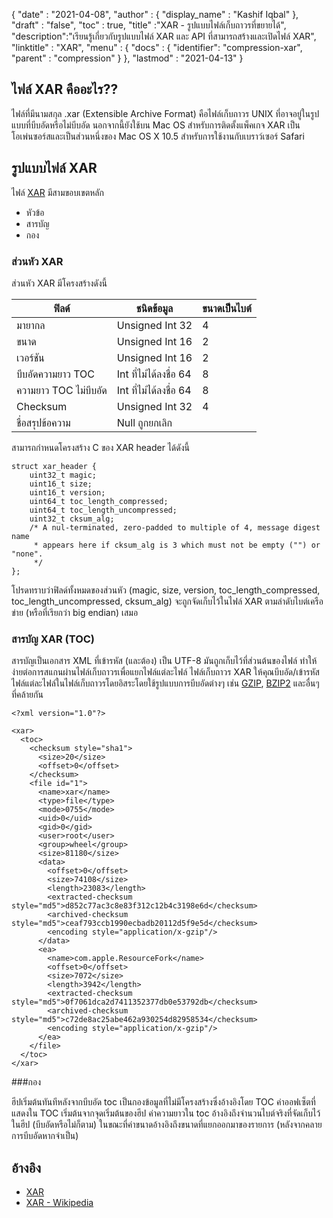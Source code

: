 {
  "date" : "2021-04-08",
  "author" : {
    "display_name" : "Kashif Iqbal"
},
  "draft" : "false",
  "toc" : true,
  "title" :"XAR - รูปแบบไฟล์เก็บถาวรที่ขยายได้",
  "description":"เรียนรู้เกี่ยวกับรูปแบบไฟล์ XAR และ API ที่สามารถสร้างและเปิดไฟล์ XAR",
  "linktitle" : "XAR",
  "menu" : {
    "docs" : {
    "identifier": "compression-xar",
      "parent" : "compression"
}
},
  "lastmod" : "2021-04-13"
}

## ไฟล์ XAR คืออะไร??

ไฟล์ที่มีนามสกุล .xar (Extensible Archive Format) คือไฟล์เก็บถาวร UNIX ที่อาจอยู่ในรูปแบบที่บีบอัดหรือไม่บีบอัด นอกจากนี้ยังใช้บน Mac OS สำหรับการติดตั้งแพ็คเกจ XAR เป็นโอเพ่นซอร์สและเป็นส่วนหนึ่งของ Mac OS X 10.5 สำหรับการใช้งานกับเบราว์เซอร์ Safari

## รูปแบบไฟล์ XAR

ไฟล์ [XAR](https://github.com/mackyle/xar/wiki/xarformat) มีสามขอบเขตหลัก

* หัวข้อ
* สารบัญ
* กอง

### ส่วนหัว XAR

ส่วนหัว XAR มีโครงสร้างดังนี้

|ฟิลด์|ชนิดข้อมูล|ขนาดเป็นไบต์|
---|---|---|
|มายากล|Unsigned Int 32|4|
|ขนาด|Unsigned Int 16|2|
|เวอร์ชัน|Unsigned Int 16|2|
|บีบอัดความยาว TOC|Int ที่ไม่ได้ลงชื่อ 64|8|
|ความยาว TOC ไม่บีบอัด|Int ที่ไม่ได้ลงชื่อ 64|8|
|Checksum|Unsigned Int 32|4|
|ชื่อสรุปข้อความ |Null ถูกยกเลิก||

สามารถกำหนดโครงสร้าง C ของ XAR header ได้ดังนี้
```
struct xar_header {
    uint32_t magic;
    uint16_t size;
    uint16_t version;
    uint64_t toc_length_compressed;
    uint64_t toc_length_uncompressed;
    uint32_t cksum_alg;
    /* A nul-terminated, zero-padded to multiple of 4, message digest name
     * appears here if cksum_alg is 3 which must not be empty ("") or "none".
     */
};
```
โปรดทราบว่าฟิลด์ทั้งหมดของส่วนหัว (magic, size, version, toc_length_compressed, toc_length_uncompressed, cksum_alg) จะถูกจัดเก็บไว้ในไฟล์ XAR ตามลำดับไบต์เครือข่าย (หรือที่เรียกว่า big endian) เสมอ

### สารบัญ XAR (TOC)

สารบัญเป็นเอกสาร XML ที่เข้ารหัส (และต้อง) เป็น UTF-8 มันถูกเก็บไว้ที่ส่วนต้นของไฟล์ ทำให้ง่ายต่อการสแกนผ่านไฟล์เก็บถาวรเพื่อแยกไฟล์แต่ละไฟล์ ไฟล์เก็บถาวร XAR ให้คุณบีบอัด/เข้ารหัสไฟล์แต่ละไฟล์ในไฟล์เก็บถาวรโดยอิสระโดยใช้รูปแบบการบีบอัดต่างๆ เช่น [GZIP](/th/compression/gz/), [BZIP2](/th/compression/bz2/) และอื่นๆ ที่คล้ายกัน

```
<?xml version="1.0"?>

<xar>
  <toc>
    <checksum style="sha1">
      <size>20</size>
      <offset>0</offset>
    </checksum>
    <file id="1">
      <name>xar</name>
      <type>file</type>
      <mode>0755</mode>
      <uid>0</uid>
      <gid>0</gid>
      <user>root</user>
      <group>wheel</group>
      <size>81180</size>
      <data>
        <offset>0</offset>
        <size>74108</size>
        <length>23083</length>
        <extracted-checksum style="md5">d852c77ac3c8e83f312c12b4c3198e6d</checksum>
        <archived-checksum style="md5">ceaf793ccb1990ecbadb20112d5f9e5d</checksum>
        <encoding style="application/x-gzip"/>
      </data>
      <ea>
        <name>com.apple.ResourceFork</name>
        <offset>0</offset>
        <size>7072</size>
        <length>3942</length>
        <extracted-checksum style="md5">0f7061dca2d7411352377db0e53792db</checksum>
        <archived-checksum style="md5">c72de8ac25abe462a930254d82958534</checksum>
        <encoding style="application/x-gzip"/>
      </ea>
    </file>
  </toc>
</xar>
```

###กอง

ฮีปเริ่มต้นทันทีหลังจากบีบอัด toc เป็นกองข้อมูลที่ไม่มีโครงสร้างซึ่งอ้างอิงโดย TOC ค่าออฟเซ็ตที่แสดงใน TOC เริ่มต้นจากจุดเริ่มต้นของฮีป ค่าความยาวใน toc อ้างอิงถึงจำนวนไบต์จริงที่จัดเก็บไว้ในฮีป (บีบอัดหรือไม่ก็ตาม) ในขณะที่ค่าขนาดอ้างอิงถึงขนาดที่แยกออกมาของรายการ (หลังจากคลายการบีบอัดหากจำเป็น)

## อ้างอิง

* [XAR](https://github.com/mackyle/xar/wiki/xarformat)
* [XAR - Wikipedia](https://en.wikipedia.org/wiki/Xar_(archiver))

